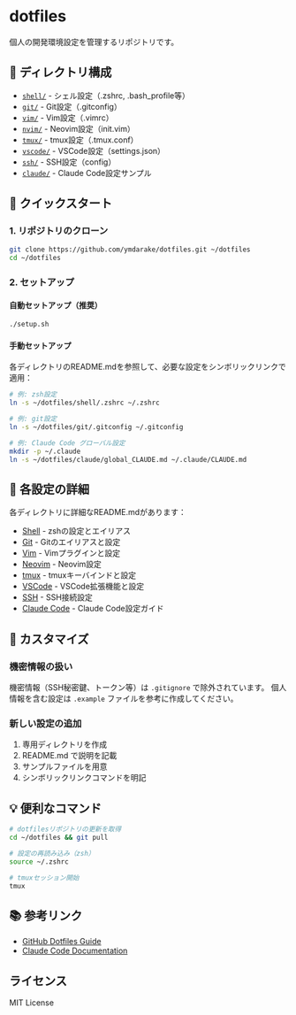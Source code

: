# dotfiles

個人の開発環境設定を管理するリポジトリです。

## 📁 ディレクトリ構成

- [`shell/`](./shell) - シェル設定（.zshrc, .bash_profile等）
- [`git/`](./git) - Git設定（.gitconfig）
- [`vim/`](./vim) - Vim設定（.vimrc）
- [`nvim/`](./nvim) - Neovim設定（init.vim）
- [`tmux/`](./tmux) - tmux設定（.tmux.conf）
- [`vscode/`](./vscode) - VSCode設定（settings.json）
- [`ssh/`](./ssh) - SSH設定（config）
- [`claude/`](./claude) - Claude Code設定サンプル

## 🚀 クイックスタート

### 1. リポジトリのクローン

```bash
git clone https://github.com/ymdarake/dotfiles.git ~/dotfiles
cd ~/dotfiles
```

### 2. セットアップ

#### 自動セットアップ（推奨）

```bash
./setup.sh
```

#### 手動セットアップ

各ディレクトリのREADME.mdを参照して、必要な設定をシンボリックリンクで適用：

```bash
# 例: zsh設定
ln -s ~/dotfiles/shell/.zshrc ~/.zshrc

# 例: git設定
ln -s ~/dotfiles/git/.gitconfig ~/.gitconfig

# 例: Claude Code グローバル設定
mkdir -p ~/.claude
ln -s ~/dotfiles/claude/global_CLAUDE.md ~/.claude/CLAUDE.md
```

## 📝 各設定の詳細

各ディレクトリに詳細なREADME.mdがあります：

- [Shell](./shell/README.md) - zshの設定とエイリアス
- [Git](./git/README.md) - Gitのエイリアスと設定
- [Vim](./vim/README.md) - Vimプラグインと設定
- [Neovim](./nvim/README.md) - Neovim設定
- [tmux](./tmux/README.md) - tmuxキーバインドと設定
- [VSCode](./vscode/README.md) - VSCode拡張機能と設定
- [SSH](./ssh/README.md) - SSH接続設定
- [Claude Code](./claude/README.md) - Claude Code設定ガイド

## 🔧 カスタマイズ

### 機密情報の扱い

機密情報（SSH秘密鍵、トークン等）は `.gitignore` で除外されています。
個人情報を含む設定は `.example` ファイルを参考に作成してください。

### 新しい設定の追加

1. 専用ディレクトリを作成
2. README.md で説明を記載
3. サンプルファイルを用意
4. シンボリックリンクコマンドを明記

## 💡 便利なコマンド

```bash
# dotfilesリポジトリの更新を取得
cd ~/dotfiles && git pull

# 設定の再読み込み（zsh）
source ~/.zshrc

# tmuxセッション開始
tmux
```

## 📚 参考リンク

- [GitHub Dotfiles Guide](https://dotfiles.github.io/)
- [Claude Code Documentation](https://docs.claude.com/claude-code)

## ライセンス

MIT License
